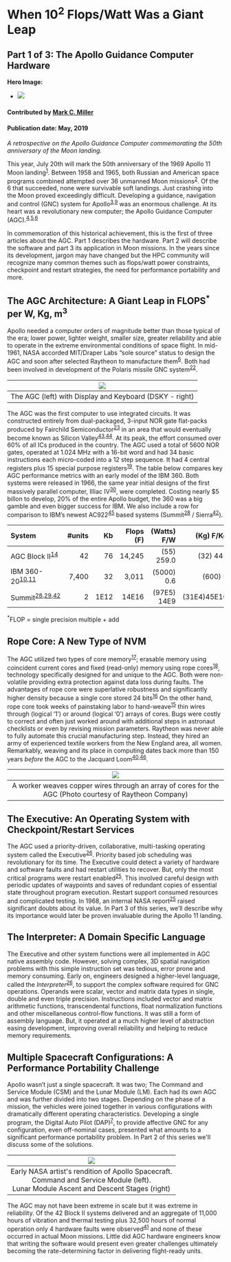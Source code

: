 # When 10<sup>2</sup> Flops/Watt Was a Giant Leap
## Part 1 of 3: The Apollo Guidance Computer Hardware

**Hero Image:**

- <a href='https://raw.githubusercontent.com/betterscientificsoftware/images/blog_agc_part1/Blog_AGCPart1_profile_fullres.jpg'><img src='https://raw.githubusercontent.com/betterscientificsoftware/images/blog_agc_part1/Blog_AGCPart1_profile.png' /></a>

#### Contributed by [Mark C. Miller](https://github.com/markcmiller86)
#### Publication date: May, 2019

*A retrospective on the Apollo Guidance Computer commemorating the 50th anniversary of the Moon landing.*

This year, July 20th will mark the 50th anniversary of the 1969 Apollo 11 Moon landing<sup>[1]</sup>. Between 1958 and 1965, both Russian and American space programs combined attempted over 36 unmanned Moon missions<sup>[2]</sup>. Of the 6 that succeeded, none were survivable soft landings. Just crashing into the Moon proved exceedingly difficult. Developing a guidance, navigation and control (GNC) system for Apollo<sup>[3],[9]</sup> was an enormous challenge. At its heart was a revolutionary new computer; the Apollo Guidance Computer (AGC).<sup>[4],[5],[6]</sup>

In commemoration of this historical achievement, this is the first of three articles about the AGC. Part 1 describes the hardware. Part 2 will describe the software and part 3 its application in Moon missions. In the years since its development, jargon may have changed but the HPC community will recognize many common themes such as flops/watt power constraints, checkpoint and restart strategies, the need for performance portability and more.

## The AGC Architecture: A Giant Leap in FLOPS<sup>*</sup> per W, Kg, m<sup>3</sup> 

Apollo needed a computer orders of magnitude better than those typical of the era; lower power, lighter weight, smaller size, greater reliability and able to operate in the extreme environmental conditions of space flight. In mid-1961, NASA accorded MIT/Draper Labs “sole source” status to design the AGC and soon after selected Raytheon to manufacture them<sup>[6]</sup>. Both had been involved in development of the Polaris missile GNC system<sup>[22]</sup>.

| ![](https://raw.githubusercontent.com/betterscientificsoftware/images/blog_agc_part1/Blog_AGCPart1_computer.png) |
|:---:|
| The AGC (left) with Display and Keyboard (DSKY - right) |

The AGC was the first computer to use integrated circuits. It was constructed entirely from dual-packaged, 3-input NOR gate flat-packs produced by Fairchild Semiconductor<sup>[23]</sup> in an area that would eventually become known as Silicon Valley<sup>[43],[44]</sup>. At its peak, the effort consumed over 60% of all ICs produced in the country. The AGC used a total of 5600 NOR gates, operated at 1.024 MHz with a 16-bit word and had 34 basic instructions each micro-coded into a 12 step sequence. It had 4 central registers plus 15 special purpose registers<sup>[19]</sup>. The table below compares key AGC performance metrics with an early model of the IBM 360. Both systems were released in 1966, the same year initial designs of the first massively parallel computer, Illiac IV<sup>[30]</sup>, were completed. Costing nearly $5 billon to develop, 20% of the entire Apollo budget, the 360 was a big gamble and even bigger success for IBM. We also include a row for comparison to IBM’s newest AC922<sup>[45]</sup> based systems (Summit<sup>[28]</sup> / Sierra<sup>[42]</sup>).

|System|#units|Kb|Flops (F)|(Watts) F/W|(Kg) F/Kg|(m3) F/m3|
|:---|---:|---:|---:|---:|---:|---:|
|AGC Block II<sup>[14]</sup>|42|76|14,245|(55) 259.0|(32) 445|(00.03) 50000|
|IBM 360-20<sup>[10],[11]</sup>|7,400|32|3,011|(5000) 0.6|(600) 5|(30.00) 100|
Summit<sup>[28],[29],[42]</sup>|2|1E12|14E16|(97E5) 14E9|(31E4)45E10|(930) 15E13|

<sup>*</sup>FLOP = single precision multiple + add

## Rope Core: A New Type of NVM

The AGC utilized two types of core memory<sup>[17]</sup>; erasable memory using coincident current cores and fixed (read-only) memory using rope cores<sup>[18]</sup>, technology specifically designed for and unique to the AGC. Both were non-volatile providing extra protection against data loss during faults. The advantages of rope core were superlative robustness and significantly higher density because a single core stored 24 bits<sup>[16]</sup>  On the other hand, rope core took weeks of painstaking labor to hand-weave<sup>[15]</sup> thin wires through (logical ‘1’) or around (logical ‘0’) arrays of cores. Bugs were costly to correct and often just worked around with additional steps in astronaut checklists or even by revising mission parameters. Raytheon was never able to fully automate this crucial manufacturing step. Instead, they hired an army of experienced textile workers from the New England area, all women. Remarkably, weaving and its place in computing dates back more than 150 years *before* the AGC to the Jacquard Loom<sup>[40],[46]</sup>.

 
| ![](https://raw.githubusercontent.com/betterscientificsoftware/images/blog_agc_part1/Blog_AGCPart1_RaytheonWorker.jpg) |
|:---:|
| A worker weaves copper wires through an array of cores for the AGC (Photo courtesy of Raytheon Company) |

## The Executive: An Operating System with Checkpoint/Restart Services
The AGC used a priority-driven, collaborative, multi-tasking operating system called the Executive<sup>[26]</sup>. Priority based job scheduling was revolutionary for its time. The Executive could detect a variety of hardware and software faults and had restart utilities to recover. But, only the most critical programs were restart enabled<sup>[25]</sup>. This involved careful design with periodic updates of waypoints and saves of redundant copies of essential state throughout program execution. Restart support consumed resources and complicated testing. In 1968, an internal NASA report<sup>[25]</sup> raised significant doubts about its value. In Part 3 of this series, we’ll describe why its importance would later be proven invaluable during the Apollo 11 landing.

## The Interpreter: A Domain Specific Language
The Executive and other system functions were all implemented in AGC native assembly code. However, solving complex, 3D spatial navigation problems with this simple instruction set was tedious, error prone and memory consuming. Early on, engineers designed a higher-level language, called the *Interpreter*<sup>[26]</sup>, to support the complex software required for GNC operations. Operands were scalar, vector and matrix data types in single, double and even triple precision. Instructions included vector and matrix arithmetic functions, transcendental functions, float normalization functions and other miscellaneous control-flow functions. It was still a form of assembly language. But, it operated at a much higher level of abstraction easing development, improving overall reliability and helping to reduce memory requirements.

## Multiple Spacecraft Configurations: A Performance Portability Challenge
Apollo wasn’t just a single spacecraft. It was two; The Command and Service Module (CSM) and the Lunar Module (LM). Each had its own AGC and was further divided into two stages. Depending on the phase of a mission, the vehicles were joined together in various configurations with dramatically different operating characteristics. Developing a single program, the Digital Auto Pilot (DAP)<sup>[7]</sup>, to provide affective GNC for any configuration, even off-nominal cases, presented what amounts to a significant performance portability problem. In Part 2 of this series we'll discuss some of the solutions.

| ![](https://raw.githubusercontent.com/betterscientificsoftware/images/blog_agc_part1/Blog_AGCPart1_CSM_and_LM.png) |
|:---:|
| Early NASA artist's rendition of Apollo Spacecraft.<br>Command and Service Module (left).<br>Lunar Module Ascent and Descent Stages (right)|

The AGC may not have been extreme in scale but it was extreme in reliability. Of the 42 Block II systems delivered and an aggregate of 11,000 hours of vibration and thermal testing plus 32,500 hours of normal operation only 4 hardware faults were observed<sup>[41]</sup> and none of these occurred in actual Moon missions. Little did AGC hardware engineers know that writing the software would present even greater challenges ultimately becoming the rate-determining factor in delivering flight-ready units.

[1]: https://www.nasa.gov/mission_pages/apollo/missions/apollo11.html
[2]: https://en.wikipedia.org/wiki/Moon_landing
[3]: https://en.wikipedia.org/wiki/Apollo_PGNCS
[4]: ftp://ssh.esac.esa.int/pub/ekuulker/Apollo15/The-Apollo-Guidance-Computer-Architecture-and-Operation.pdf
[5]: https://en.wikipedia.org/wiki/Apollo_Guidance_Computer
[6]: https://youtu.be/YIBhPsyYCiM
[7]: https://pdfs.semanticscholar.org/0d44/2a1b41da2ccbffeda8aa2e1a7c2417ac71e0.pdf
[9]: https://www.ibiblio.org/apollo/hrst/archive/1713.pdf
[10]: https://en.wikipedia.org/wiki/IBM_System/360_Model_20
[11]: http://www.bitsavers.org/pdf/ibm/360/fe/GC22-6820-12_System_360_Installation_Manual_Physical_Planning.pdf
[14]: https://www.ibiblio.org/apollo/klabs/history/history_docs/r713.pdf
[15]: https://youtu.be/P12r8DKHsak
[16]: ftp://ssh.esac.esa.int/pub/ekuulker/Apollo15/The-Apollo-Guidance-Computer-Architecture-and-Operation.pdf
[17]: https://en.wikipedia.org/wiki/Magnetic-core_memory
[18]: https://en.wikipedia.org/wiki/Core_rope_memory
[19]: https://youtu.be/xx7Lfh5SKUQ
[22]: https://www.computerhistory.org/revolution/real-time-computing/6/128/529
[23]: https://en.wikipedia.org/wiki/Fairchild_Semiconductor
[25]: https://www.ibiblio.org/apollo/hrst/archive/1033.pdf
[26]: ftp://ssh.esac.esa.int/pub/ekuulker/Apollo15/The-Apollo-Guidance-Computer-Architecture-and-Operation.pdf
[28]: https://www.ornl.gov/news/ornl-launches-summit-supercomputer
[29]: https://www.top500.org/green500/list/2018/11/
[30]: https://en.wikipedia.org/wiki/ILLIAC_IV
[40]: https://en.wikipedia.org/wiki/Jacquard_loom#Importance_in_computing
[41]: https://www.ibiblio.org/apollo/klabs/history/history_docs/r713.pdf
[42]: https://hpc.llnl.gov/hardware/platforms/sierra
[43]: https://www.computerworld.com/article/2525898/app-development/nasa-s-apollo-technology-has-changed-history.html
[44]: https://airandspace.si.edu/stories/editorial/apollo-guidance-computer-and-first-silicon-chips
[45]: https://www.ibm.com/us-en/marketplace/power-systems-ac922
[46]: http://www.computersciencelab.com/ComputerHistory/HistoryPt2.htm
[47]: https://youtu.be/P12r8DKHsak?t=35

<!---
Image copyright source info…
https://commons.wikimedia.org/wiki/File:NASA_spacecraft_comparison.jpg
https://en.wikipedia.org/wiki/Apollo_Guidance_Computer#/media/File:Agc_view.jpg
The Raytheon image I recieved approval email from Raytheon customer relations
--->
